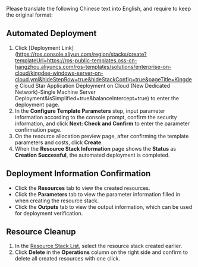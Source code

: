 Please translate the following Chinese text into English, and require to keep the original format:
## Automated Deployment
1. Click [Deployment Link](https://ros.console.aliyun.com/region/stacks/create?templateUrl=https://ros-public-templates.oss-cn-hangzhou.aliyuncs.com/ros-templates/solutions/enterprise-on-cloud/kingdee-windows-server-on-cloud.yml&hideStepRow=true&hideStackConfig=true&pageTitle=Kingdee Cloud Star Application Deployment on Cloud (New Dedicated Network)-Single Machine Server Deployment&isSimplified=true&balanceIntercept=true) to enter the deployment page.
2. In the **Configure Template Parameters** step, input parameter information according to the console prompt, confirm the security information, and click **Next: Check and Confirm** to enter the parameter confirmation page.
3. On the resource allocation preview page, after confirming the template parameters and costs, click **Create**.
4. When the **Resource Stack Information** page shows the **Status** as **Creation Successful**, the automated deployment is completed.

## Deployment Information Confirmation
- Click the **Resources** tab to view the created resources.
- Click the **Parameters** tab to view the parameter information filled in when creating the resource stack.
- Click the **Outputs** tab to view the output information, which can be used for deployment verification.

## Resource Cleanup
1. In the [Resource Stack List](https://ros.console.aliyun.com/region/stacks), select the resource stack created earlier.
2. Click **Delete** in the **Operations** column on the right side and confirm to delete all created resources with one click. 